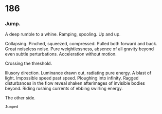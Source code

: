 # 186

### Jump.

A deep rumble to a whine. Ramping, spooling. Up and up. 

Collapsing. Pinched, squeezed, compressed. Pulled both forward and back. Great noiseless noise. Pure weightlessness, absence of all gravity beyond even subtle perturbations. Acceleration without motion.

Crossing the threshold.

Illusory direction. Luminance drawn out, radiating pure energy. A blast of light. Impossible speed past speed. Ploughing into infinity. Ragged disturbances in the flow reveal shaken afterimages of invisible bodies beyond. Riding rushing currents of ebbing swirling energy. 

The other side.

`Jumped`